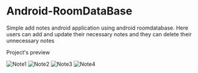# Android-RoomDataBase
Simple add notes android application using android roomdatabase. Here users can add and update their necessary notes and they can delete their unnecessary notes

Project's preview

![Note1](https://user-images.githubusercontent.com/65479688/140971361-0d2425bf-51a1-4aa4-9cf4-f4e67615b7ff.png)
![Note2](https://user-images.githubusercontent.com/65479688/140971376-bb8edd92-c78e-4f45-82a5-abccef9a7632.png)
![Note3](https://user-images.githubusercontent.com/65479688/140971377-0f835ee3-2053-482f-9632-8848a78266e0.png)
![Note4](https://user-images.githubusercontent.com/65479688/140971381-41c673e8-a854-42bf-940f-dd51802501f4.png)

